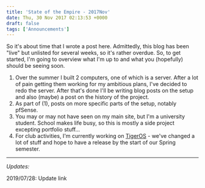 ```yaml
---
title: 'State of the Empire - 2017Nov'
date: Thu, 30 Nov 2017 02:13:53 +0000
draft: false
tags: ['Announcements']
---
```


So it's about time that I wrote a post here. Admittedly, this blog has been "live" but unlisted for several weeks, so it's rather overdue. So, to get started, I'm going to overview what I'm up to and what you (hopefully) should be seeing soon.

1.  Over the summer I built 2 computers, one of which is a server. After a lot of pain getting them working for my ambitious plans, I've decided to redo the server. After that's done I'll be writing blog posts on the setup and also (maybe) a post on the history of the project.
2.  As part of (1), posts on more specific parts of the setup, notably pfSense.
3.  You may or may not have seen on my main site, but I'm a university student. School makes life busy, so this is mostly a side project excepting portfolio stuff...
4.  For club activities, I'm currently working on [TigerOS](https://ctmartin.me/projects/tigeros) - we've changed a lot of stuff and hope to have a release by the start of our Spring semester.



---

_Updates:_

2019/07/28: Update link